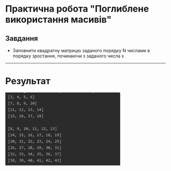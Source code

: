 # Практична робота "Поглиблене використання масивів"
## Завдання
 * Заповнити квадратну матрицю заданого порядку N числами в порядку зростання, починаючи з заданого числа x

----
# Результат
![](https://github.com/ppc-ntu-khpi/masivi-35-legacyRstq/blob/master/result.png)

